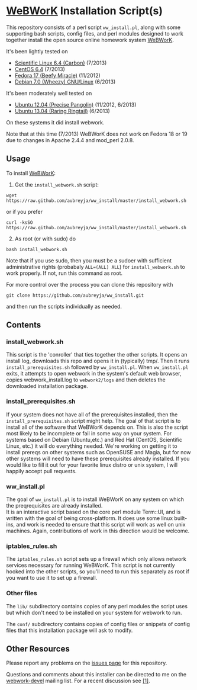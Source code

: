 [WeBWorK](https://github.com/openwebwork) Installation Script(s)
===============================================================

This repository consists of a perl script `ww_install.pl`, along with some supporting bash scripts, 
config files, and perl modules designed to work together install the open source online homework system 
[WeBWorK](https://github.com/openwebwork).

It's been lightly tested on

* [Scientific Linux 6.4 (Carbon)](https://www.scientificlinux.org/distributions/6x/6.4/) (7/2013)
* [CentOS 6.4](http://wiki.centos.org/Download) (7/2013)
* [Fedora 17 (Beefy Miracle)](http://docs.fedoraproject.org/en-US/Fedora/17/html/Release_Notes/) (11/2012)
* [Debian 7.0 (Wheezy) GNU/Linux](http://www.debian.org/releases/wheezy/) (6/2013)

It's been moderately well tested on

* [Ubuntu 12.04 (Precise Pangolin)](http://releases.ubuntu.com/precise/) (11/2012, 6/2013)
* [Ubuntu 13.04 (Raring Ringtail)](http://releases.ubuntu.com/raring/) (6/2013)

On these systems it did install webwork. 

Note that at this time (7/2013) WeBWorK does not work on Fedora 18 or 19 due to
changes in Apache 2.4.4 and mod_perl 2.0.8.

Usage
-------

To install [WeBWorK](https://github.com/openwebwork):

1. Get the `install_webwork.sh` script:

  `wget https://raw.github.com/aubreyja/ww_install/master/install_webwork.sh`
  
  or if you prefer
  
  `curl -ksSO https://raw.github.com/aubreyja/ww_install/master/install_webwork.sh`

2. As root (or with sudo) do

  `bash install_webwork.sh`

Note that if you use sudo, then you must be a sudoer with sufficient administrative rights 
(probabaly `ALL=(ALL) ALL`) for `install_webwork.sh` to work properly. If not, run this command as root.

For more control over the process you can clone this repository with

`git clone https://github.com/aubreyja/ww_install.git`

and then run the scripts individually as needed.

Contents
--------

### install_webwork.sh

This script is the 'conroller' that ties together the other scripts.  It opens an install log, downloads this
repo and opens it in (typically) tmp/.  Then it runs `install_prerequisites.sh` followed by `ww_install.pl`.
When `ww_install.pl` exits, it attempts to open webwork in the system's default web browser, copies 
webwork_install.log to `webwork2/logs` and then deletes the downloaded installation package.

### install_prerequisites.sh

If your system does not have all of the prerequisites installed, then the `install_prerequisites.sh` script 
might help.  The goal of that script is to install all of the software that WeBWorK depends on. This is also
the script most likely to be incomplete or fail in some way on your system.  For systems based on Debian 
(Ubuntu,etc.) and Red Hat (CentOS, Scientific Linux, etc.) it will do everything needed. We're working 
on getting it to install prereqs on other systems such as OpenSUSE and Magia, but for now other systems will 
need to have these prerequisites already installed.  If you would like to fill it out for your favorite 
linux distro or unix system, I will happily accept pull requests.

### ww_install.pl

The goal of `ww_install.pl` is to install WeBWorK on any system on which the preqrequisites are already installed.  
It is an interactive script based on the core perl module Term::UI, and is written with the goal of being 
cross-platform.  It does use some linux built-ins, and work is needed to ensure that this script will work as 
well on unix machines. Again, contributions of work in this direction would be welcome.

### iptables_rules.sh

The `iptables_rules.sh` script sets up a firewall which only allows network services necessary for running WeBWorK.
This script is not currently hooked into the other scripts, so you'll need to run this separately as root if you
want to use it to set up a firewall.

### Other files

The `lib/` subdirectory contains copies of any perl modules the script uses but which don't need to be installed on your
system for webwork to run.

The `conf/` subdirectory contains copies of config files or snippets of config files that this installation package
will ask to modify.

Other Resources
----------------

Please report any problems on the [issues page](https://github.com/aubreyja/ww_install/issues?state=open) for this
repository.

Questions and comments about this installer can be directed to me on the [webwork-devel](http://webwork.maa.org/mailman/listinfo/webwork-devel)
mailing list. For a recent discussion see [[1]](http://webwork.maa.org/pipermail/webwork-devel/2013-June/001089.html).
